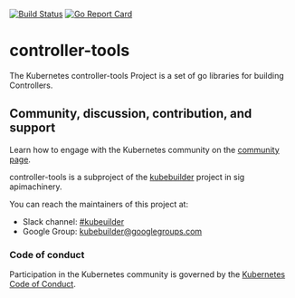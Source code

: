 [![Build Status](https://travis-ci.org/tsungming/controller-tools.svg?branch=master)](https://travis-ci.org/tsungming/controller-tools "Travis")
[![Go Report Card](https://goreportcard.com/badge/github.com/tsungming/controller-tools)](https://goreportcard.com/report/github.com/tsungming/controller-tools)

# controller-tools

The Kubernetes controller-tools Project is a set of go libraries for building Controllers.


## Community, discussion, contribution, and support

Learn how to engage with the Kubernetes community on the [community page](http://kubernetes.io/community/).

controller-tools is a subproject of the [kubebuilder](https://github.com/kubernetes-sigs/kubebuilder) project
in sig apimachinery.

You can reach the maintainers of this project at:

- Slack channel: [#kubeuilder](http://slack.k8s.io/#kubebuilder)
- Google Group: [kubebuilder@googlegroups.com](https://groups.google.com/forum/#!forum/kubebuilder)

### Code of conduct

Participation in the Kubernetes community is governed by the [Kubernetes Code of Conduct](code-of-conduct.md).
